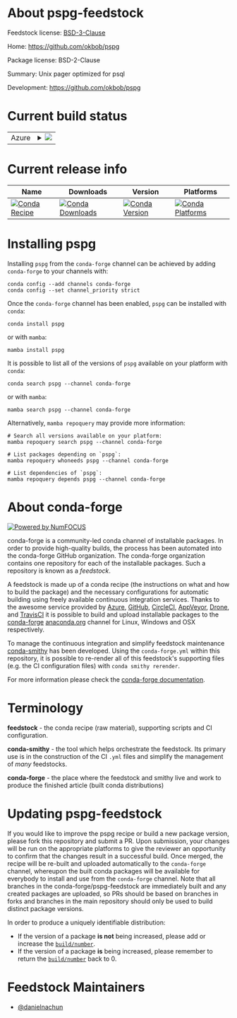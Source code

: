 About pspg-feedstock
====================

Feedstock license: [BSD-3-Clause](https://github.com/conda-forge/pspg-feedstock/blob/main/LICENSE.txt)

Home: https://github.com/okbob/pspg

Package license: BSD-2-Clause

Summary: Unix pager optimized for psql

Development: https://github.com/okbob/pspg

Current build status
====================


<table>
    
  <tr>
    <td>Azure</td>
    <td>
      <details>
        <summary>
          <a href="https://dev.azure.com/conda-forge/feedstock-builds/_build/latest?definitionId=25860&branchName=main">
            <img src="https://dev.azure.com/conda-forge/feedstock-builds/_apis/build/status/pspg-feedstock?branchName=main">
          </a>
        </summary>
        <table>
          <thead><tr><th>Variant</th><th>Status</th></tr></thead>
          <tbody><tr>
              <td>linux_64</td>
              <td>
                <a href="https://dev.azure.com/conda-forge/feedstock-builds/_build/latest?definitionId=25860&branchName=main">
                  <img src="https://dev.azure.com/conda-forge/feedstock-builds/_apis/build/status/pspg-feedstock?branchName=main&jobName=linux&configuration=linux%20linux_64_" alt="variant">
                </a>
              </td>
            </tr><tr>
              <td>osx_64</td>
              <td>
                <a href="https://dev.azure.com/conda-forge/feedstock-builds/_build/latest?definitionId=25860&branchName=main">
                  <img src="https://dev.azure.com/conda-forge/feedstock-builds/_apis/build/status/pspg-feedstock?branchName=main&jobName=osx&configuration=osx%20osx_64_" alt="variant">
                </a>
              </td>
            </tr>
          </tbody>
        </table>
      </details>
    </td>
  </tr>
</table>

Current release info
====================

| Name | Downloads | Version | Platforms |
| --- | --- | --- | --- |
| [![Conda Recipe](https://img.shields.io/badge/recipe-pspg-green.svg)](https://anaconda.org/conda-forge/pspg) | [![Conda Downloads](https://img.shields.io/conda/dn/conda-forge/pspg.svg)](https://anaconda.org/conda-forge/pspg) | [![Conda Version](https://img.shields.io/conda/vn/conda-forge/pspg.svg)](https://anaconda.org/conda-forge/pspg) | [![Conda Platforms](https://img.shields.io/conda/pn/conda-forge/pspg.svg)](https://anaconda.org/conda-forge/pspg) |

Installing pspg
===============

Installing `pspg` from the `conda-forge` channel can be achieved by adding `conda-forge` to your channels with:

```
conda config --add channels conda-forge
conda config --set channel_priority strict
```

Once the `conda-forge` channel has been enabled, `pspg` can be installed with `conda`:

```
conda install pspg
```

or with `mamba`:

```
mamba install pspg
```

It is possible to list all of the versions of `pspg` available on your platform with `conda`:

```
conda search pspg --channel conda-forge
```

or with `mamba`:

```
mamba search pspg --channel conda-forge
```

Alternatively, `mamba repoquery` may provide more information:

```
# Search all versions available on your platform:
mamba repoquery search pspg --channel conda-forge

# List packages depending on `pspg`:
mamba repoquery whoneeds pspg --channel conda-forge

# List dependencies of `pspg`:
mamba repoquery depends pspg --channel conda-forge
```


About conda-forge
=================

[![Powered by
NumFOCUS](https://img.shields.io/badge/powered%20by-NumFOCUS-orange.svg?style=flat&colorA=E1523D&colorB=007D8A)](https://numfocus.org)

conda-forge is a community-led conda channel of installable packages.
In order to provide high-quality builds, the process has been automated into the
conda-forge GitHub organization. The conda-forge organization contains one repository
for each of the installable packages. Such a repository is known as a *feedstock*.

A feedstock is made up of a conda recipe (the instructions on what and how to build
the package) and the necessary configurations for automatic building using freely
available continuous integration services. Thanks to the awesome service provided by
[Azure](https://azure.microsoft.com/en-us/services/devops/), [GitHub](https://github.com/),
[CircleCI](https://circleci.com/), [AppVeyor](https://www.appveyor.com/),
[Drone](https://cloud.drone.io/welcome), and [TravisCI](https://travis-ci.com/)
it is possible to build and upload installable packages to the
[conda-forge](https://anaconda.org/conda-forge) [anaconda.org](https://anaconda.org/)
channel for Linux, Windows and OSX respectively.

To manage the continuous integration and simplify feedstock maintenance
[conda-smithy](https://github.com/conda-forge/conda-smithy) has been developed.
Using the ``conda-forge.yml`` within this repository, it is possible to re-render all of
this feedstock's supporting files (e.g. the CI configuration files) with ``conda smithy rerender``.

For more information please check the [conda-forge documentation](https://conda-forge.org/docs/).

Terminology
===========

**feedstock** - the conda recipe (raw material), supporting scripts and CI configuration.

**conda-smithy** - the tool which helps orchestrate the feedstock.
                   Its primary use is in the construction of the CI ``.yml`` files
                   and simplify the management of *many* feedstocks.

**conda-forge** - the place where the feedstock and smithy live and work to
                  produce the finished article (built conda distributions)


Updating pspg-feedstock
=======================

If you would like to improve the pspg recipe or build a new
package version, please fork this repository and submit a PR. Upon submission,
your changes will be run on the appropriate platforms to give the reviewer an
opportunity to confirm that the changes result in a successful build. Once
merged, the recipe will be re-built and uploaded automatically to the
`conda-forge` channel, whereupon the built conda packages will be available for
everybody to install and use from the `conda-forge` channel.
Note that all branches in the conda-forge/pspg-feedstock are
immediately built and any created packages are uploaded, so PRs should be based
on branches in forks and branches in the main repository should only be used to
build distinct package versions.

In order to produce a uniquely identifiable distribution:
 * If the version of a package **is not** being increased, please add or increase
   the [``build/number``](https://docs.conda.io/projects/conda-build/en/latest/resources/define-metadata.html#build-number-and-string).
 * If the version of a package **is** being increased, please remember to return
   the [``build/number``](https://docs.conda.io/projects/conda-build/en/latest/resources/define-metadata.html#build-number-and-string)
   back to 0.

Feedstock Maintainers
=====================

* [@danielnachun](https://github.com/danielnachun/)

